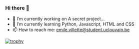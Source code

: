 ### Hi there 👋
- 🔭 I’m currently working on A secret project...
- 🌱 I’m currently learning Python, Javascript, HTML and CSS
- 📫 How to reach me: emile.villette@student.uclouvain.be

[![trophy](https://github-profile-trophy.vercel.app/?username=Emilevillette&theme=onedark)](https://github.com/ryo-ma/github-profile-trophy)


<!--
**Emilevillette/Emilevillette** is a ✨ _special_ ✨ repository because its `README.md` (this file) appears on your GitHub profile.

Here are some ideas to get you started:

- 🔭 I’m currently working on The Coronavirus Journal
- 🌱 I’m currently learning Python, Javascript and HTML
- 👯 I’m looking to collaborate on ...
- 🤔 I’m looking for help with web developpement
- 💬 Ask me about ...
- 📫 How to reach me: emile.villette@student.uclouvain.be
- 😄 Pronouns: ...
- ⚡ Fun fact: ...
-->
